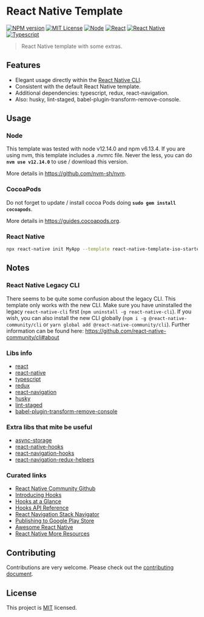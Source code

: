# React Native Template

[![NPM version](https://img.shields.io/npm/v/react-native-template-iso-starter?logo=npm&color=CB0000)](https://www.npmjs.com/package/react-native-template-iso-starter)
[![MIT License](https://img.shields.io/npm/l/react-native-template-iso-starter)](https://opensource.org/licenses/MIT)
[![Node](https://img.shields.io/badge/node-12.14.0-1A5D00?logo=node.js)](https://nodejs.org/)
[![React](https://img.shields.io/badge/react-16.9.0-68D3FC?logo=react)](https://reactjs.org/)
[![React Native](https://img.shields.io/badge/react--native-0.61.5-68D3FC?logo=react)](https://facebook.github.io/react-native/)
[![Typescript](https://img.shields.io/badge/typescript-3.7.3-007ACC?logo=typescript)](https://www.typescriptlang.org/)


> React Native template with some extras.

## Features

- Elegant usage directly within the [React Native CLI](https://github.com/react-native-community/cli).
- Consistent with the default React Native template.
- Additional dependencies: typescript, redux, react-navigation.
- Also: husky, lint-staged, babel-plugin-transform-remove-console.

## Usage

### Node
This template was tested with node v12.14.0 and npm v6.13.4.
If you are using nvm, this template includes a .nvmrc file. Never the less, you can do **`nvm use v12.14.0`** to use / download this version.

More details in https://github.com/nvm-sh/nvm.

### CocoaPods
Do not forget to update / install cocoa Pods doing **`sudo gem install cocoapods`**.

More details in https://guides.cocoapods.org.

### React Native

```sh
npx react-native init MyApp --template react-native-template-iso-starter
```

## Notes

### React Native Legacy CLI
There seems to be quite some confusion about the legacy CLI. This template only works with the new CLI. Make sure you have uninstalled the legacy `react-native-cli` first (`npm uninstall -g react-native-cli`). If you wish, you can also install the new CLI globally (`npm i -g @react-native-community/cli` or `yarn global add @react-native-community/cli`).
Further information can be found here: https://github.com/react-native-community/cli#about


### Libs info
- [react](https://reactjs.org)
- [react-native](https://facebook.github.io/react-native/)
- [typescript](https://www.typescriptlang.org)
- [redux](https://redux.js.org)
- [react-navigation](https://reactnavigation.org)
- [husky](https://github.com/typicode/husky)
- [lint-staged](https://github.com/okonet/lint-staged)
- [babel-plugin-transform-remove-console](https://github.com/babel/minify/tree/master/packages/babel-plugin-transform-remove-console)

### Extra libs that mite be useful

- [async-storage](https://github.com/react-native-community/async-storage)
- [react-native-hooks](https://github.com/react-native-community/react-native-hooks)
- [react-navigation-hooks](https://github.com/react-navigation/hooks)
- [react-navigation-redux-helpers](https://github.com/react-navigation/redux-helpers)

### Curated links
- [React Native Community Github](https://github.com/react-native-community)
- [Introducing Hooks](https://reactjs.org/docs/hooks-intro.html)
- [Hooks at a Glance](https://reactjs.org/docs/hooks-overview.html)
- [Hooks API Reference](https://reactjs.org/docs/hooks-reference.html)
- [React Navigation Stack Navigator](https://reactnavigation.org/docs/en/stack-navigator.html)
- [Publishing to Google Play Store](https://facebook.github.io/react-native/docs/signed-apk-android)
- [Awesome React Native](https://github.com/jondot/awesome-react-native)
- [React Native More Resources](https://facebook.github.io/react-native/docs/more-resources.html)

## Contributing

Contributions are very welcome. Please check out the [contributing document](CONTRIBUTING.md).

## License

This project is [MIT](LICENSE) licensed.
